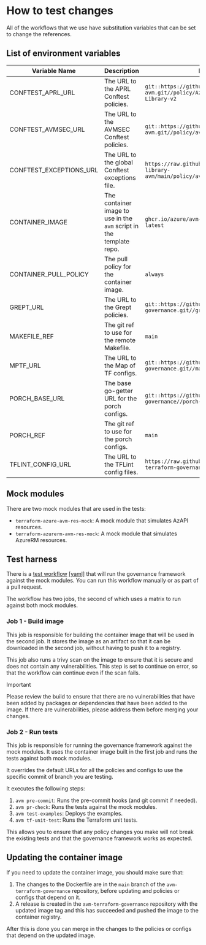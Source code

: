 # How to test changes

All of the workflows that we use have substitution variables that can be set to change the references.

## List of environment variables

| Variable Name | Description | Default Value |
| ------------- | ----------- | ------------- |
| CONFTEST_APRL_URL | The URL to the APRL Conftest policies. | `git::https://github.com/Azure/policy-library-avm.git//policy/Azure-Proactive-Resiliency-Library-v2` |
| CONFTEST_AVMSEC_URL | The URL to the AVMSEC Conftest policies. | `git::https://github.com/Azure/policy-library-avm.git//policy/avmsec` |
| CONFTEST_EXCEPTIONS_URL | The URL to the global Conftest exceptions file. | `https://raw.githubusercontent.com/Azure/policy-library-avm/main/policy/avmsec/avm_exceptions.rego.bak` |
| CONTAINER_IMAGE | The container image to use in the `avm` script in the template repo. | `ghcr.io/azure/avm-terraform-governance:avm-latest` |
| CONTAINER_PULL_POLICY | The pull policy for the container image. | `always` |
| GREPT_URL | The URL to the Grept policies. | `git::https://github.com/Azure/avm-terraform-governance.git//grept-policies` |
| MAKEFILE_REF | The git ref to use for the remote Makefile. | `main` |
| MPTF_URL | The URL to the Map of TF configs. | `git::https://github.com/Azure/avm-terraform-governance.git//mapotf-configs` |
| PORCH_BASE_URL | The base go-getter URL for the porch configs. | `git::https://github.com/Azure/avm-terraform-governance//porch-configs` |
| PORCH_REF | The git ref to use for the porch configs. | `main` |
| TFLINT_CONFIG_URL | The URL to the TFLint config files. | `https://raw.githubusercontent.com/Azure/avm-terraform-governance/main/tflint-configs` |

## Mock modules

There are two mock modules that are used in the tests:

- `terraform-azure-avm-res-mock`: A mock module that simulates AzAPI resources.
- `terraform-azurerm-avm-res-mock`: A mock module that simulates AzureRM resources.

## Test harness

There is a [test workflow](https://github.com/Azure/avm-terraform-governance/actions/workflows/governance-test.yml)
[[yaml]](https://github.com/Azure/avm-terraform-governance/blob/main/.github/workflows/governance-test.yml) that
will run the governance framework against the mock modules. You can run this workflow manually
or as part of a pull request.

The workflow has two jobs, the second of which uses a matrix to run against both mock modules.

### Job 1 - Build image

This job is responsible for building the container image that will be used in the second job.
It stores the image as an artifact so that it can be downloaded in the second job, without having to push it to a registry.

This job also runs a trivy scan on the image to ensure that it is secure and does not contain any vulnerabilities. This step is set to continue on error, so that the workflow can continue even if the scan fails.

> [!IMPORTANT]
> Please review the build to ensure that there are no vulnerabilities that have been added by packages or dependencies that have been added to the image. If there are vulnerabilities, please address them before merging your changes.


### Job 2 - Run tests

This job is responsible for running the governance framework against the mock modules. It uses the container image built in the first job and runs the tests against both mock modules.

It overrides the default URLs for all the policies and configs to use the specific commit of branch you are testing.

It executes the following steps:

1. `avm pre-commit`: Runs the pre-commit hooks (and git commit if needed).
1. `avm pr-check`: Runs the tests against the mock modules.
1. `avm test-examples`: Deploys the examples.
1. `avm tf-unit-test`: Runs the Terraform unit tests.

This allows you to ensure that any policy changes you make will not break the existing tests and that the governance framework works as expected.

## Updating the container image

If you need to update the container image, you should make sure that:

1. The changes to the Dockerfile are in the `main` branch of the `avm-terraform-governance` repository, before updating and policies or configs that depend on it.
1. A release is created in the `avm-terraform-governance` repository with the updated image tag and this has succeeded and pushed the image to the container registry.

After this is done you can merge in the changes to the policies or configs that depend on the updated image.
